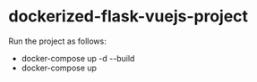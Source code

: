 # dockerized-flask-vuejs-project

Run the project as follows:

* docker-compose up -d --build
* docker-compose up 

